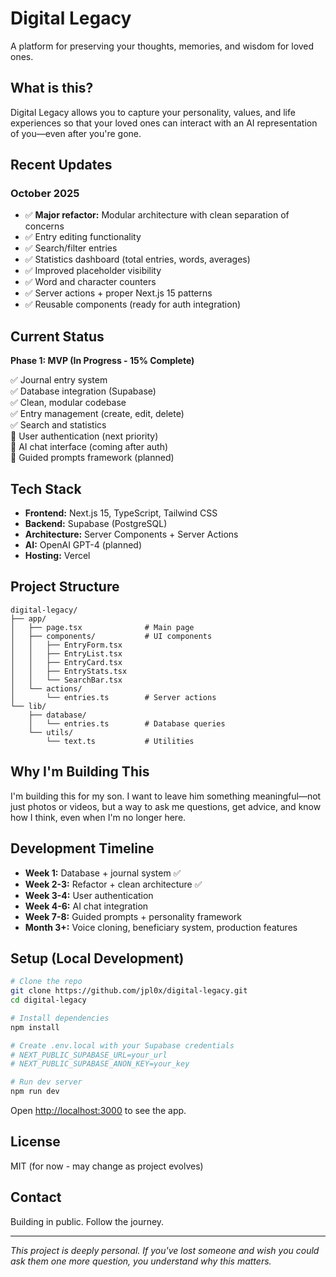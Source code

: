 # Digital Legacy

A platform for preserving your thoughts, memories, and wisdom for loved ones.

## What is this?

Digital Legacy allows you to capture your personality, values, and life experiences so that your loved ones can interact with an AI representation of you—even after you're gone.

## Recent Updates

### October 2025
- ✅ **Major refactor:** Modular architecture with clean separation of concerns
- ✅ Entry editing functionality
- ✅ Search/filter entries
- ✅ Statistics dashboard (total entries, words, averages)
- ✅ Improved placeholder visibility
- ✅ Word and character counters
- ✅ Server actions + proper Next.js 15 patterns
- ✅ Reusable components (ready for auth integration)

## Current Status

**Phase 1: MVP (In Progress - 15% Complete)**

✅ Journal entry system  
✅ Database integration (Supabase)  
✅ Clean, modular codebase  
✅ Entry management (create, edit, delete)  
✅ Search and statistics  
🚧 User authentication (next priority)  
🚧 AI chat interface (coming after auth)  
🚧 Guided prompts framework (planned)

## Tech Stack

- **Frontend:** Next.js 15, TypeScript, Tailwind CSS
- **Backend:** Supabase (PostgreSQL)
- **Architecture:** Server Components + Server Actions
- **AI:** OpenAI GPT-4 (planned)
- **Hosting:** Vercel

## Project Structure

```
digital-legacy/
├── app/
│   ├── page.tsx              # Main page
│   ├── components/           # UI components
│   │   ├── EntryForm.tsx
│   │   ├── EntryList.tsx
│   │   ├── EntryCard.tsx
│   │   ├── EntryStats.tsx
│   │   └── SearchBar.tsx
│   └── actions/
│       └── entries.ts        # Server actions
└── lib/
    ├── database/
    │   └── entries.ts        # Database queries
    └── utils/
        └── text.ts           # Utilities
```

## Why I'm Building This

I'm building this for my son. I want to leave him something meaningful—not just photos or videos, but a way to ask me questions, get advice, and know how I think, even when I'm no longer here.

## Development Timeline

- **Week 1:** Database + journal system ✅
- **Week 2-3:** Refactor + clean architecture ✅
- **Week 3-4:** User authentication
- **Week 4-6:** AI chat integration
- **Week 7-8:** Guided prompts + personality framework
- **Month 3+:** Voice cloning, beneficiary system, production features

## Setup (Local Development)
```bash
# Clone the repo
git clone https://github.com/jpl0x/digital-legacy.git
cd digital-legacy

# Install dependencies
npm install

# Create .env.local with your Supabase credentials
# NEXT_PUBLIC_SUPABASE_URL=your_url
# NEXT_PUBLIC_SUPABASE_ANON_KEY=your_key

# Run dev server
npm run dev
```

Open [http://localhost:3000](http://localhost:3000) to see the app.

## License

MIT (for now - may change as project evolves)

## Contact

Building in public. Follow the journey.

---

*This project is deeply personal. If you've lost someone and wish you could ask them one more question, you understand why this matters.*

